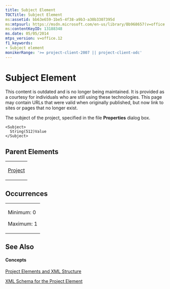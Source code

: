 ```yaml
---
title: Subject Element
TOCTitle: Subject Element
ms:assetid: bb63e659-1be5-4f38-a9b3-a30b3307395d
ms:mtpsurl: https://msdn.microsoft.com/en-us/library/Bb968657(v=office.12)
ms:contentKeyID: 13188348
ms.date: 05/05/2014
mtps_version: v=office.12
f1_keywords:
- Subject element
monikerRange: '>= project-client-2007 || project-client-odc'
---
```


# Subject Element

This content is outdated and is no longer being maintained. It is provided as a courtesy for individuals who are still using these technologies. This page may contain URLs that were valid when originally published, but now link to sites or pages that no longer exist.

The subject of the project, specified in the file **Properties** dialog box.

    <Subject>
      String(512)Value
    </Subject>

## Parent Elements

<table>
<colgroup>
<col style="width: 100%" />
</colgroup>
<tbody>
<tr class="odd">
<td><p><a href="bb968701(v=office.12).md">Project</a></p></td>
</tr>
</tbody>
</table>

## Occurrences

<table>
<colgroup>
<col style="width: 100%" />
</colgroup>
<tbody>
<tr class="odd">
<td><p>Minimum: 0</p>
<p>Maximum: 1</p></td>
</tr>
</tbody>
</table>

## See Also

#### Concepts

[Project Elements and XML Structure](bb968439\(v=office.12\).md)

[XML Schema for the Project Element](bb968695\(v=office.12\).md)

